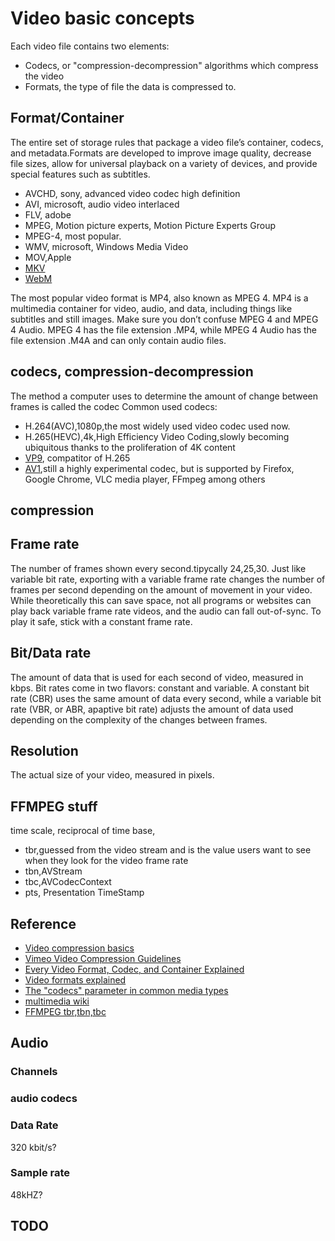 # Video basic concepts

Each video file contains two elements:

* Codecs, or "compression-decompression" algorithms which compress the video
* Formats, the type of file the data is compressed to.

## Format/Container

The entire set of storage rules that package a video file’s container, codecs, and metadata.Formats are developed to improve image quality, decrease file sizes, allow for universal playback on a variety of devices, and provide special features such as subtitles.

* AVCHD, sony, advanced video codec high definition
* AVI, microsoft, audio video interlaced
* FLV, adobe
* MPEG, Motion picture experts, Motion Picture Experts Group
* MPEG-4, most popular.
* WMV, microsoft, Windows Media Video
* MOV,Apple
* [MKV](https://www.makemkv.com/aboutmkv/)
* [WebM](https://www.webmproject.org/)

The most popular video format is MP4, also known as MPEG 4. MP4 is a multimedia container for video, audio, and data, including things like subtitles and still images. Make sure you don’t confuse MPEG 4 and MPEG 4 Audio. MPEG 4 has the file extension .MP4, while MPEG 4 Audio has the file extension .M4A and can only contain audio files.

## codecs, compression-decompression

The method a computer uses to determine the amount of change between frames is called the codec
Common used codecs:

* H.264(AVC),1080p,the most widely used video codec used now.
* H.265(HEVC),4k,High Efficiency Video Coding,slowly becoming ubiquitous thanks to the proliferation of 4K content
* [VP9](https://www.webmproject.org/vp9/), compatitor of H.265
* [AV1](https://aomedia.org/av1-features/get-started/),still a highly experimental codec, but is supported by Firefox, Google Chrome, VLC media player, FFmpeg among others

## compression

## Frame rate

The number of frames shown every second.tipycally 24,25,30.
Just like variable bit rate, exporting with a variable frame rate changes the number of frames per second depending on the amount of movement in your video. While theoretically this can save space, not all programs or websites can play back variable frame rate videos, and the audio can fall out-of-sync. To play it safe, stick with a constant frame rate.

## Bit/Data rate

The amount of data that is used for each second of video, measured in kbps.
Bit rates come in two flavors: constant and variable. A constant bit rate (CBR) uses the same amount of data every second, while a variable bit rate (VBR, or ABR, apaptive bit rate) adjusts the amount of data used depending on the complexity of the changes between frames.

## Resolution

The actual size of your video, measured in pixels.

## FFMPEG stuff

time scale, reciprocal of time base,

* tbr,guessed from the video stream and is the value users want to see when they look for the video frame rate
* tbn,AVStream
* tbc,AVCodecContext
* pts, Presentation TimeStamp

## Reference

* [Video compression basics](https://vimeo.com/blog/post/video-compression-basics/)
* [Vimeo Video Compression Guidelines](https://vimeo.com/help/compression)
* [Every Video Format, Codec, and Container Explained](https://medium.com/@api.video/every-video-format-codec-and-container-explained-c831f105c716)
* [Video formats explained](https://www.videomaker.com/article/c10/15362-video-formats-explained)
* [The "codecs" parameter in common media types](https://developer.mozilla.org/en-US/docs/Web/Media/Formats/codecs_parameter)
* [multimedia wiki](https://wiki.multimedia.cx/)
* [FFMPEG tbr,tbn,tbc](http://ffmpeg-users.933282.n4.nabble.com/What-does-the-output-of-ffmpeg-mean-tbr-tbn-tbc-etc-td941538.html)

## Audio

### Channels

### audio codecs

### Data Rate

320 kbit/s?

### Sample rate

48kHZ?

## TODO
